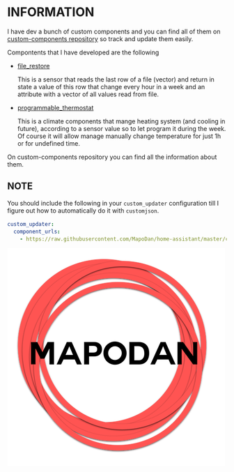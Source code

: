 # INFORMATION
I have dev a bunch of custom components and you can find all of them on [custom-components repository][1] so track and update them easily.

Compontents that I have developed are the following
 - [file_restore][2]
   
   This is a sensor that reads the last row of a file (vector) and return in state a value of this row that change every hour in a week and an attribute with a vector of all values read from file.
 - [programmable_thermostat][3]
   
   This is a climate components that mange heating system (and cooling in future), according to a sensor value so to let program it during the week. Of course it will allow manage manually change temperature for just 1h or for undefined time.
 
On custom-components repository you can find all the information about them.

## NOTE
You should include the following in your `custom_updater` configuration till I figure out how to automatically do it with `customjson`.

```yaml
custom_updater:
  component_urls:
    - https://raw.githubusercontent.com/MapoDan/home-assistant/master/custom_components/custom_components.json
```

![logo][4]

[1]: https://github.com/custom-components
[2]: https://github.com/custom-components/sensor.file_restore
[3]: https://github.com/custom-components/climate.programmable_thermostat
[4]: mapodanlogo.png
